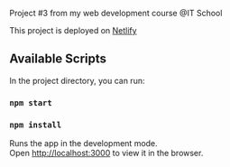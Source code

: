 Project #3 from my web development course @IT School

This project is deployed on [Netlify](https://project-3-its.netlify.app/)


## Available Scripts

In the project directory, you can run:

### `npm start`
### `npm install`

Runs the app in the development mode.\
Open [http://localhost:3000](http://localhost:3000) to view it in the browser.


